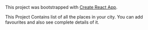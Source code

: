 This project was bootstrapped with [Create React App](https://github.com/facebook/create-react-app).

This Project Contains list of all the places in your city.
You can add favourites and also see complete details of it.

